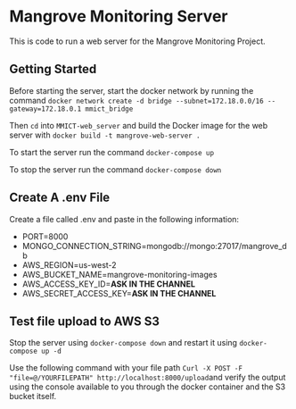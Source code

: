 # Mangrove Monitoring Server

This is code to run a web server for the Mangrove Monitoring Project.

## Getting Started

Before starting the server, start the docker network by running the command `docker network create -d bridge --subnet=172.18.0.0/16 --gateway=172.18.0.1 mmict_bridge`

Then `cd` into `MMICT-web_server` and build the Docker image for the web server with `docker build -t mangrove-web-server .`

To start the server run the command `docker-compose up`

To stop the server run the command `docker-compose down`

## Create A .env File
Create a file called .env and paste in the following information:
- PORT=8000
- MONGO_CONNECTION_STRING=mongodb://mongo:27017/mangrove_db
- AWS_REGION=us-west-2
- AWS_BUCKET_NAME=mangrove-monitoring-images
- AWS_ACCESS_KEY_ID=**ASK IN THE CHANNEL**
- AWS_SECRET_ACCESS_KEY=**ASK IN THE CHANNEL**

## Test file upload to AWS S3
Stop the server using `docker-compose down` and restart it using `docker-compose up -d`

Use the following command with your file path
`Curl -X POST -F "file=@/YOURFILEPATH" http://localhost:8000/upload`and
verify the output using the console available to you through the docker container and the S3 bucket itself.
